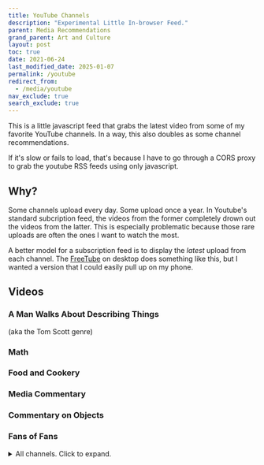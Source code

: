 ```yaml
---
title: YouTube Channels
description: "Experimental Little In-browser Feed."
parent: Media Recommendations
grand_parent: Art and Culture
layout: post
toc: true
date: 2021-06-24
last_modified_date: 2025-01-07
permalink: /youtube
redirect_from:
  - /media/youtube
nav_exclude: true
search_exclude: true
---
```


This is a little javascript feed that grabs the latest video from some of my favorite YouTube channels.
In a way, this also doubles as some channel recommendations.

If it's slow or fails to load, that's because I have to go through a CORS proxy to grab the youtube RSS feeds using only javascript.

## Why?

Some channels upload every day. Some upload once a year.
In Youtube's standard subcription feed, the videos from the former completely drown out the videos from the latter.
This is especially problematic because those rare uploads are often the ones I want to watch the most.

A better model for a subscription feed is to display the *latest* upload from each channel.
The [FreeTube](https://freetubeapp.io/) on desktop does something like this,
but I wanted a version that I could easily pull up on my phone.

## Videos



<!--

Alas, this is currently non-functional due to a lack of working CORS proxy. 

If I want to access the RSS feed for a youtube channel, then I need a server to do it. 
I was previously able to simply send the request through a proxy, but none I know of are currently useable.


https://news.ycombinator.com/item?id=41325889

barely related: https://news.ycombinator.com/item?id=38622404

----------------




Youtube's recommendation algorithm is a mess, and an unsorted list of every subscription isn't great for finding stuff I want to watch, so I made a categorized list of youtube channels that I like to check occasionally.

I also find that the YouTube experience is improved by a third-party client.
I use [FreeTube](https://freetubeapp.io/) on desktop,
and [NewPipe](https://newpipe.net/) on Android.

It takes a bit to load because I have to go through a CORS proxy to grab the youtube RSS feeds using only javascript.
-->





<style>
  .videoBlock {
    border: 1px solid var(--bordercolor);
    min-height: 65px;
    background-color: var(--boxcolor);
    display: flex;
  }
  .videoBlock:hover {
    background-color: var(--feedbackcolor);
  }
  .videoBlock a {
    text-decoration: none !important;
    flex: 1;
  }
  .videoBlock a:visited {
    color: var(--textcolor);
  }
  .videoBlock .mainlink {
    margin-bottom: 0rem;
    margin-top: 0.5rem;
    font-size: 110%;
    font-weight: bold;
    line-height: 1;
    display: -webkit-box;
    -webkit-line-clamp: 2;
    -webkit-box-orient: vertical;
    overflow: hidden;
  }
  .videoBlock img {
    float: left;
    margin-right: 1rem;
    height: 65px;
  }
  .videoBlock .metadata {
    color: var(--textcolor);
    display: -webkit-box;
    -webkit-line-clamp: 1;
    -webkit-box-orient: vertical;
    overflow: hidden;
  }
</style>





### A Man Walks About Describing Things

(aka the Tom Scott genre)

<div id="feed_walkingMen" class="youtubeFeed"></div>

### Math

<div id="feed_math" class="youtubeFeed"></div>

### Food and Cookery

<div id="feed_food" class="youtubeFeed"></div>

### Media Commentary

<div id="feed_media" class="youtubeFeed"></div>

### Commentary on Objects

<div id="feed_tat" class="youtubeFeed"></div>

### Fans of Fans

<div id="feed_fans" class="youtubeFeed"></div>


<details>
<summary>All channels. Click to expand.</summary>
<div id="feed_combined" class="youtubeFeed"></div>
</details>







<script>
//Constants go here. If things are broken, it's likely a cors proxy issue.
//https://gist.github.com/jimmywarting/ac1be6ea0297c16c477e17f8fbe51347
//const proxyserver = 'https://corsproxy.io/?'
//const proxyserver = 'https://corsproxy.org/?' //dead?
//http://www.whateverorigin.org/ // works but just barely and not the right format.
const proxyserver = 'https://api.allorigins.win/raw?url='
// const proxyserver = 'https://everyorigin.jwvbremen.nl/get?url='
const delay_ms = 500

const channel_groups = {
    "feed_walkingMen" : [
        'UCUMQFUkgaEE68_ujIdW2wAw', // Dime Store Adventures: Investigating local history and folklore!
        'UCBa659QWEk1AI4Tg--mrJ2A', // Tom Scott: Amazing Places
        'UCbCq5Y0WPGimG2jNXhoQxGw', // Atomic Frontier: Tom Scott's Doppelganger
        'UCbbQalJ4OaC0oQ0AqRaOJ9g', // Jay Foreman: Map Men and Unfinished London
        'UC2LVhJH_9cT2XKp0VAfsKOQ', // Tim Traveler: Uninteresting Places
        'UC4a9LfdavRlVMaSSWFdIciA', // Rob Words
        ],
    "feed_math" : [
        'UCYO_jab_esuFRV4b17AJtAw', // 3blue1brown: Beautiful theorems
        'UCoxcjq-8xIDTYp3uz647V5A', // Numberphile: Videos about numbers
        'UCSju5G2aFaWMqn-_0YBtq5A', // Stand Up Maths: More videos about numbers. Took me a while to realize it's not the same channel as Numberphile.
        'UCK8XIGR5kRidIw2fWqwyHRA', // Reducible
        'UC4zzTEL5tuIgGMvzjk1Ozbg', // Henry Segerman
        'UCSIvk78tK2TiviLQn4fSHaw', // Up and Atom
        ],
    "feed_media" : [
        'UCrTNhL_yO3tPTdQ5XgmmWjA', // red letter media: Wisconsin's finest cultural output
        'UCEOXxzW2vU0P-0THehuIIeg', // Captain D: Like a 90s childrens science show, but about digital effects
        'UC7-E5xhZBZdW-8d7V80mzfg', // Jenny Nicholson: Why does she have so many porgs?
        'UCZXAVdAplsu1tFZ9OqQhJFg', // Virtual Frog *
        'UCH_7doiCkWeq0v3ycWE5lDw', // Any Austin
        'UCRrvZqCL1YsqRA8IpXrhYQQ', // Jill Bearup
        'UC9pgQfOXRsp4UKrI8q0zjXQ', // Lindsay Beige
        ],
    "feed_food" : [
        'UC9_p50tH3WmMslWRWKnM7dQ', // Adam Ragusea
        'UCsaGKqPZnGp_7N80hcHySGQ', // Tasting history: Historically accurate recipes, along with discussion of adjacent history.
        'UCJHA_jMfCvEnv-3kRjTCQXw', // Babish: Mostly makes meme food
        'UCRIZtPl9nb9RiXc9btSTQNw', // Food Wishes: Straightforward recipe videos
        'UCJLKwTg0IaSMoq6hLHT3CAA', // Ordinary Sausage
        'UCxr2d4As312LulcajAkKJYw', // Townsends
        ],
    "feed_fans" : [
        'UC3_AWXcf2K3l9ILVuQe-XwQ', // Matthias random stuff
        'UCUXW4gT27TOaDzKFyN-1tXQ', // Major Hardware
        'UC4AkVj-qnJxNtKuz3rkq16A', // Robert Murray-Smith
        'UC1E8OmOG17VckoPviOPmkMw', // TNT Omnibus (RMS' second channel)
        'UCtM5z2gkrGRuWd0JQMx76qA', // bigclivedotcom
        'UCg45A-ph7Eu8jQgfrwDkHLg', // Plasma channel (weird dangerous thrusters)
        ],
    "feed_tat" : [
        'UCtwKon9qMt5YLVgQt1tvJKg', // Objectivity: old artifacts
        'UCxt9Pvye-9x_AIcb1UtmF1Q', // Ashens: reviews of dollar store crud
        'UCnmgSO_4g6QcRzy0yFeglyA', // Grand Illusion: Tim's Toy Collection
        'UCyhOl6uRlxryALlT5yifldw', // JJ McCullough
        'UCmEmX_jw_pRp5UbAdzkZq-g', // Posy
        'UCfZwJg0C0P-xX7BicmwVKqw', // Lazy Posy
        'UCeEf90AEmmxaQs5BUkHqR3Q', // mitxela
        'UC7hlBf8aKs1OFNWEdWsveFA', // object history
        'UC7Jwj9fkrf1adN4fMmTkpug', // Dankpods
        'UCx6cailiCkg_mlMM7JX5yfA', // James Channel
        'UC5I2hjZYiW9gZPVkvzM8_Cw', // Techmoan
        ],
}



// The following is an older, larger, version of the list I wanted to preserve in the source.
// I trimmed it down for the sake of purity and performance.
// Among other issues, with over 100 channels, I was running into rate limits on the CORS proxy.
const more_channel_groups = { 
    "feed_walkingMen" : [
        'UCUMQFUkgaEE68_ujIdW2wAw', // Dime Store Adventures: Investigating local history and folklore!
        'UCBa659QWEk1AI4Tg--mrJ2A', // Tom Scott: Amazing Places
        'UCbCq5Y0WPGimG2jNXhoQxGw', // Atomic Frontier: Tom Scott's Doppelganger
        'UCbbQalJ4OaC0oQ0AqRaOJ9g', // Jay Foreman: Map Men and Unfinished London
        'UC2LVhJH_9cT2XKp0VAfsKOQ', // Tim Traveler: Uninteresting Places
        'UC4a9LfdavRlVMaSSWFdIciA', // Rob Words
        ],
    "feed_math" : [
        'UCYO_jab_esuFRV4b17AJtAw', // 3blue1brown: Beautiful theorems
        'UCoxcjq-8xIDTYp3uz647V5A', // Numberphile: Videos about numbers
        'UCSju5G2aFaWMqn-_0YBtq5A', // Stand Up Maths: More videos about numbers. Took me a while to realize it's not the same channel as Numberphile.
        'UCK8XIGR5kRidIw2fWqwyHRA', // Reducible
        'UC4zzTEL5tuIgGMvzjk1Ozbg', // Henry Segerman
        'UCSIvk78tK2TiviLQn4fSHaw', // Up and Atom
        ],
    "feed_engineering" : [
        'UCHnyfMqiRRG1u-2MsSQLbXA', // veritasium: Assorted videos about science and education.
        'UCMOqf8ab-42UUQIdVoKwjlQ', // Practical Engineering: Small-scale demonstrations of civil engineering challenges
        'UC6107grRI4m0o2-emgoDnAA', // Smarter Every Day: Dude makin' videos on all sorts of stuff that interests him.
        'UCEIwxahdLz7bap-VDs9h35A', // Steve Mould: Various Physics Visualizations
        'UC2bkHVIDjXS7sgrgjFtzOXQ', // Engineer Guy: Elegant videos about everyday engineering marvels
        'UC1yNl2E66ZzKApQdRuTQ4tw', // Sabine Hossenfelder
        'UCUHW94eEFW7hkUMVaZz4eDg', // Minute Physics
        'UCy0tKL1T7wFoYcxCe0xjN6Q', // Technology Connections
        'UCeXksuVW8H1x9v4gh7DWoyQ', // Physics for the birds
        'UCtESv1e7ntJaLJYKIO1FoYw', // Periodic Videos: Videos about all the elements
        'UC3j3w-oUtIAm_KI857ydvUA', // ThoiSoi2
        'UCKH_iLhhkTyt8Dk4dmeCQ9w', // Illinois EnergyProf: Clear lectures from Professor David Ruzic
        ],
    "feed_biology" : [
        'UCDSzwZqgtJEnUzacq3ddoOQ', // Ben G Thomas: Dino news
        'UCOuWeOkMrq84u5LY6apWQ8Q', // Trey the explainer: Paleontology speculation
        'UCzR-rom72PHN9Zg7RML9EbA', // PBS Eons: Old timey animals 
        'UCHsRtomD4twRf5WVHHk-cMw', // Tier Zoo: Talking about animals as if they were characters in a fighting game
        'UC9AUeAvdEVJfyS9rd9pvp8g', // Shed Science
        'UCVpankR4HtoAVtYnFDUieYA', // Ze Frank : True facts about animals 
        'UC-3SbfTPJsL8fJAPKiVqBLg', // Deep Look: Footage of small things
        'UC1KOOWHthbQVXH2kZue3_xA', // EV Nautilus: Deep Sea Livestreams
        'UC9Lp_AA5M2cMGrlvnnIns-g', // Bizarre Beasts
        'UCMy7mRjghOxB8h3nv60SU4w', // cm koseman
        'UC_aOteuWIY8ITg7DQQspG1g', // History of the Earth
        'UCH18915fTE6yZzKrqdea8RQ', // Clint's reptiles
        //'UCAJfDidJyukTekgSRZrjadw', // AronRa. Sadly, can't just subscribe to the taxonomy content
        'UCBbnbBWJtwsf0jLGUwX5Q3g', // journey to the microcosmos
        'UCO-8Osf4S3N0m7u1NivTfeg', // Phrenotopia
        ],
    "feed_space" : [
        'UCDW13ycIiHcl4QVN-YwVy0w', // Astro Pro 
        'UC7_gcs09iThXybpVgjHZ_7g', // PBS Space time
        'UC-9b7aDP6ZN0coj9-xFnrtw', // Astrum: Videos about the sensational weirdness of space. The titles are clickbaity, but the content is very good. For example, the author takes care to clearly indicate which footage is cgi, photoenhanced, etc. <!--I did notice in one video they confused "amines" for "amino acids"-->
        'UCciQ8wFcVoIIMi-lfu8-cjQ', // Anton Petrov: Science discovery explainers, most space-related.
        'UCw95T_TgbGHhTml4xZ9yIqg', // The Vintage Space 
        //'', // 
        ],
    "feed_miscedu" : [
        //'', // 
        'UC2C_jShtL725hvbm1arSV9w', // CGP Grey: Mostly about flags and borders, but also about all sorts of stuff
        //'UCvG04Y09q0HExnIjdgaqcDQ', // Because Science (Doesn't really belong in this category)
        'UCFbtcTaMFnOAP0pFO1L8hVw', // Kyle Hill (Doesn't really belong in this category)
        'UC1VLQPn9cYSqx8plbk9RxxQ', // Action Lab: The titles are always clickbait, but the videos are still interesting.
        'UCKwQjav6uPCFPIDL6SXjNqQ', // Doctors Bjorkmann
        'UCV7OupzIpYe9oIn_QSlyfJw', // econimate
        'UCWul-fy84WOBE_YMcw7uJ9w', // Kieran Borovac
        //'UCeiYXex_fwgYDonaTcSIk6w', // Minute Earth - very mixed quality
        'UCtscFf8VayggrDYjOwDke_Q', // acollierastro
        'UCshObcm-nLhbu8MY50EZ5Ng', // Benn Jordan
        'UCCWeRTgd79JL0ilH0ZywSJA', // Alpha Phoenix
        'UCNq1BjOvgnPx596ddBE3wZQ', // sirrandalot
        'UCCKpicnIwBP3VPxBAZWDeNA', // Money & Macro
        'UC0p5jTq6Xx_DosDFxVXnWaQ', // The Economist
        'UCHa0gEhM-eCT6a0B1w_ZVrw', // Physics4Life
        'UCGaVdbSav8xWuFWTadK6loA', // Vlog Brothers
        'UCjD_dIlYBil51LU42cl3EkA', // Greg McCahon, the long distance motorbike guy
        'UCJVnko6tQ56PYB5BNNChPGg', // ibx2cat (2nd channel for a minecraft youtube is about... maps?)
        ],
    "feed_animals" : [
        'UCNo_xQ7NvTr31naPAcjQWjg', // OctoLab: Chill vids of little octodudes
        'UCDYyCQAk60CqabvkL5gU3Mw', // Kotumet: Otters Pets
        'UCrJH2Wy7PmCiitXKJ21yh4w', // Ninja Frog
        'UCWIxPuO_0emPbma8UlOc3JQ', // Cruiser (lots of bear videos)
        'UCpjhDz9Sqn-6h1ZwtvUiA2g', // Cheryl B (ditto)
        'UCWUH_hdDfzi98i3clGbh_Ww', // Mr Frog
        'UCKwcMBhbzQXgSM1T3TvHmiA', // Homura Ham
        'UCv3mh2P-q3UCtR9-2q8B-ZA', // Urban Rescue Ranch *
        'UCz6yuUg6N0iRiFhCLmXrNJQ', // LOUTRE (otter giving birth)
        'UCj2Eeg01Mn5WmcXxt695fUg', // Brady Brandwood (Leon the Lobster)
        ],
    "feed_birds" : [
        'UCsFgbVuhRrPV5FqyN7kOD8g', // Bald Eagle Cam
        'UCPPjuJTt9jiOZNHScvEmvRg', // Seducktive
        'UCnUdaxbBMPQ9o9KVz7Oa6eQ', // Apollo the Parrot
        'UC6q7I1DD2Jv5Ur9UEIavIrA', // David M Bird
        'UCDjdXwT-KrFPsqOSg4KL8Nw', // Leslie Bird Nerd
        'UCcNyzOCKvyMBaA4iQVgO9EQ', // MyBackyardBirding
        ],
    "feed_food" : [
        'UC9_p50tH3WmMslWRWKnM7dQ', // Adam Ragusea
        'UCsaGKqPZnGp_7N80hcHySGQ', // Tasting history: Historically accurate recipes, along with discussion of adjacent history.
        'UCJHA_jMfCvEnv-3kRjTCQXw', // Babish: Mostly makes meme food
        'UCRIZtPl9nb9RiXc9btSTQNw', // Food Wishes: Straightforward recipe videos
        'UCJLKwTg0IaSMoq6hLHT3CAA', // Ordinary Sausage
        'UCxr2d4As312LulcajAkKJYw', // Townsends
        ],
    "feed_film" : [
        'UCrTNhL_yO3tPTdQ5XgmmWjA', // red letter media: Wisconsin's finest cultural output
        'UCEOXxzW2vU0P-0THehuIIeg', // Captain D: Like a 90s childrens science show, but about digital effects
        'UCSc16oMxxlcJSb9SXkjwMjA', // YMS : His "Top Ten Films of 2015" list has 39 entries and was published in 2018.
        'UC7-E5xhZBZdW-8d7V80mzfg', // Jenny Nicholson: Why does she have so many porgs?
        'UCSUf5_EPEfl4zlBKZHkZdmw', // Danny Gonzales * 
        'UCTSRIY3GLFYIpkR2QwyeklA', // Drew Gooden *
        'UCZXAVdAplsu1tFZ9OqQhJFg', // Virtual Frog *
        'UCGeIjGngCkErevSNHdZYD5Q', // Expleen
        'UCE1jXbVAGJQEORz9nZqb5bQ', // Ahoy
        'UCNMyoMaXJZITZaRKCz7G23Q', // Peter Knetter
        'UCweDKPSF65wRw5VHFUJYiow', // Curious Archive
        'UCH_7doiCkWeq0v3ycWE5lDw', // Any Austin
        ],
    "feed_fights" : [
        'UCRrvZqCL1YsqRA8IpXrhYQQ', // Jill Bearup
        'UC9pgQfOXRsp4UKrI8q0zjXQ', // Lindsay Beige
        'UCkmMACUKpQeIxN9D9ARli1Q', // Shadiversity
        
        ],
    "feed_sketch" : [
        'UC_mneEC0wc29EGGmIsN_xLA', // Aunty Donna: Austrailian Sketch Comedy
        'UC9gFih9rw0zNCK3ZtoKQQyA', // Jenna Marbles: I love her horrible dogs.
        'UC3izYCSBcfi2LfdIr-qg0gQ', // Dragon's Tomb: Completely accurate board game tutorials.
        'UCWk68Uw6V990fjnTbcOHeoA', // Alex Ernst: Something something apple cider vinegar
        'UCto7D1L-MiRoOziCXK9uT5Q', // Game it Out: "As always, we're going to try to play this game as wrong as possible."
        'UCcMXHcc7fikiJ-PhrGUeQoQ', // Gatis Kandis
        'UClyGlKOhDUooPJFy4v_mqPg', // DougDoug
        'UCG_vclOrIHcW1dWF_h4WsLA', // Taskmaster Minnesota
        ],
    "feed_music" : [
        'UCq6aw03lNILzV96UvEAASfQ', // Bill Wurtz: Music? 
        'UC6yeqgmyqhDyMPzE4wwxQig', // Ryan's Shorts (Bass Pro Shop)
        'UCakAg8hC_RFJm4RI3DlD7SA', // BDG Brian David Gilbert
        'UCSE6yilNScIz1SLTNQvrXMw', // Vinheteiro
        'UCEgm-3RvRn4nCR-fGGVsfdQ', // Mattias Krantz
        'UCoNRSwYHJdy-yV1b82ZdHfQ', // Seth Everman
        ],
    "feed_tat" : [
        'UCtwKon9qMt5YLVgQt1tvJKg', // Objectivity: old artifacts
        'UCxt9Pvye-9x_AIcb1UtmF1Q', // Ashens: reviews of dollar store crud
        'UCnmgSO_4g6QcRzy0yFeglyA', // Grand Illusion: Tim's Toy Collection
        'UCyhOl6uRlxryALlT5yifldw', // JJ McCullough
        'UCmEmX_jw_pRp5UbAdzkZq-g', // Posy
        'UCfZwJg0C0P-xX7BicmwVKqw', // Lazy Posy
        'UCeEf90AEmmxaQs5BUkHqR3Q', // mitxela
        'UC7hlBf8aKs1OFNWEdWsveFA', // object history
        'UC7Jwj9fkrf1adN4fMmTkpug', // Dankpods
        'UCx6cailiCkg_mlMM7JX5yfA', // James Channel
        'UC5I2hjZYiW9gZPVkvzM8_Cw', // Techmoan
        ],
    "feed_fans" : [
        'UC3_AWXcf2K3l9ILVuQe-XwQ', // Matthias random stuff
        'UCUXW4gT27TOaDzKFyN-1tXQ', // Major Hardware
        'UC4AkVj-qnJxNtKuz3rkq16A', // Robert Murray-Smith
        'UC1E8OmOG17VckoPviOPmkMw', // TNT Omnibus (RMS' second channel)
        'UCtM5z2gkrGRuWd0JQMx76qA', // bigclivedotcom
        'UCg45A-ph7Eu8jQgfrwDkHLg', // Plasma channel (weird dangerous thrusters)
        ],
    "feed_fiction" : [
        'UCncTjqw75krp9j_wRRh5Gvw', // Worldbuilding Notes: Imaginary places
        'UCxXu9tCU63mF1ntk89XPkzA', // Worthikids
        'UCMkbjxvwur30YrFWw8kpSaw', // Homestar Runner
        'UCZdrTo_md37z3iogKYrVgCw', // Monstergarden
        ],
    "feed_bgames" : [
        'UCtT0CIZIXLMlPdQVwmI6RjA', // Shelfside
        'UCmJ6GCpVC6v_cXXIBatFlsw', // Jack Reda
        ],  
}



// Take a channel id, get the xml of rss feed, and apply some fn
// (The fn will be to get the video info from the channel and then push it to some array)
function fetch_channel_rss(channel_id,fn){
    const youtubeRSSprefix = 'https://www.youtube.com/feeds/videos.xml?channel_id=' 
    url = proxyserver + encodeURIComponent(youtubeRSSprefix + channel_id);
    return fetch(url)
        .then(response => response.text())
        .then(text => new window.DOMParser().parseFromString(text, "application/xml"))
        .then(channel_xml => fn(channel_xml))
}
// Grab the info I care about from a channel's rss feed. 
function grab_info_from_rss(channel_xml){
    item = channel_xml.querySelector('entry');
        title = item.querySelector('title').textContent;
        videoId = item.querySelector('videoId').textContent;
        date = item.querySelector('published').textContent;
        channelId = item.querySelector('channelId').textContent;
    author = channel_xml.querySelector('title').textContent;
    console.log(author, videoId);
    return([author, title, videoId, date, channelId]);
}
// Given a channel id, push it to a list (asynchronous). Returns a promise for the arr itself.
function push_channel_info(channel_id,arr){
    fn = (channel_xml => {
        arr.push(grab_info_from_rss(channel_xml));
        return arr;
    })
    return fetch_channel_rss(channel_id,fn);
}





// the following functions take the video info and render it as cute little blocks
function formatBlankVideoBlock(){
    videoBlock = document.createElement('div');
    videoBlock.setAttribute('class', 'videoBlock');
    videoBlock.innerHTML = `
        <a href="">
        <img src="https://i3.ytimg.com/vi/default.jpg"/>
        <div class="mainlink">PLACEHOLDER TITLE</div>
        <div class="metadata">CHANNEL - DATE</div>
        </a>`
    return videoBlock;
}
function formatVideoBlock(author, title, videoId, date, channelId){
    date = new Date(date);
    date = date.toDateString();
    videoBlock = document.createElement('div');
    videoBlock.setAttribute('class', 'videoBlock');
    videoBlock.innerHTML = `
        <a href="https://www.youtube.com/watch?v=${videoId}" target="_blank" rel="noopener noreferrer">
        <img src="https://i3.ytimg.com/vi/${videoId}/default.jpg"/>
        <div class="mainlink">${title}</div>
        <div class="metadata">${author} - ${date}</div>
        </a>`;
    return videoBlock;
}
function render_video_blocks(category,channels,video_array){
    const feedContainer = document.getElementById(category);
    feedContainer.innerHTML = "";
    //sort list in reverse order by date
    video_array.sort(function(a,b){return b[3].localeCompare(a[3]);});
    //create a little entry for each video
    video_array.forEach(video_info => {
        feedContainer.appendChild(formatVideoBlock(...video_info));
    });
    // Next, fill out the rest of the array with placeholder blocks (I hate it when elements change size on a page.)
    missing_videos = channels.length - video_array.length;
    for (var i=0; i < missing_videos; i++){
        feedContainer.appendChild(formatBlankVideoBlock());
    }
}






// Helper function which spaces out function calls with a specified delay.
// This is needed so I don't exceed the rate limit on the cors proxy server.
function apply_fn_with_delay(arr, fn, delay=delay_ms, index = 0) {
    if (index >= arr.length){return};
    fn(arr[index]);
    setTimeout(() => apply_fn_with_delay(arr, fn, delay, index + 1), delay);
}
function promiseChain(arr, fn, delay) {
    return arr.reduce(
        (promise, item, index) => {
            return promise.then(() => {return new Promise((resolve) => {setTimeout(() => {fn(item);resolve();}, delay);});});
        },
        Promise.resolve(),
    );
}







//START BY POPULATING ALL CHANNELS WITH A BLANK
for (const [category, channels] of Object.entries(channel_groups)) {render_video_blocks(category,channels,[]);}

//NEXT FLATTEN THE DICTIONARY OF CHANNELS
category_channel_pairs = [];
for (const [category, channels] of Object.entries(channel_groups)){
    for (channel of channels){
        category_channel_pairs.push([category,channel]);
    }
}

//CREATE THE LISTS NEEDED TO HOLD THE CHANNEL INFO FOR EACH CATEGORY
channel_info = {}; 
for (const key in channel_groups) {channel_info[key]=[]};

//FINALLY, PAUSING IN BETWEEN EACH, ITERATE THROUGH THE CHANNELS, AND PUSH THE INFO INTO MY LITTLE HTML BLOCKS
fn = function(pair){
    category = pair[0];
    channel  = pair[1];
    video_array = channel_info[category];
    channels = channel_groups[category];
    push_channel_info(channel,video_array)
        .then(video_array => render_video_blocks(category,channels,video_array))
        .then(render_video_blocks("feed_combined",category_channel_pairs,Object.entries(channel_info).map(item=>item[1]).flat()));
}
promiseChain(category_channel_pairs,fn,delay_ms);



</script>




<!--
[Vihart](https://www.youtube.com/user/Vihart/videos?disable_polymer=1)
: Math Doodles

[George Hart](https://www.youtube.com/channel/UCTl0dASnxto6j2wlVs5Bs2Q/videos?disable_polymer=1)
: Origami
-->


<!--
[Bon Appétit](https://www.youtube.com/user/BonAppetitDotCom/videos?view=0&sort=p&flow=grid)
: This is the one where they make gourmet skittles *

[Artifexian](https://www.youtube.com/user/Artifexian/videos)
: Strange exoplanets and advice about imagining them
-->


<!--
[PBS Digital Studios](https://www.youtube.com/user/pbsdigitalstudios/videos?disable_polymer=1)
: See also Lindsay Ellis' [personal channel](https://www.youtube.com/user/chezapoctube/videos?disable_polymer=1) *
-->


<!--
[MKBHD](https://www.youtube.com/user/marquesbrownlee/videos?disable_polymer=1)
: Gizmos

[Questing Beast](https://www.youtube.com/channel/UCvYwePdbWSEwUa-Pk02u3Zw/videos?disable_polymer=1)
: Tabletop RPG Books
-->




<!---
### Reviews of Board Games in particular

[Shut Up & Sit Down](https://www.youtube.com/channel/UCyRhIGDUKdIOw07Pd8pHxCw/videos?disable_polymer=1)
: Skit-based board game reviews

[Actuallol](https://www.youtube.com/user/actualol/videos?disable_polymer=1)
: More silly boardgame reviews

[Tolarian Community College](https://www.youtube.com/user/tolariancommunity/videos?disable_polymer=1)
: Card sleeves and whatnot

[marcowargamer](https://www.youtube.com/user/marcowargamer/videos?disable_polymer=1)
: slightly more thoughtful boardgame reviews

[Inside The Box](https://www.youtube.com/user/psychoticeps/videos?disable_polymer=1)
: Really long skit-based reviews



### Animated stuff

[Suncreature Studios](https://www.youtube.com/user/SunCreatureStudio/videos?disable_polymer=1)
: Animated adventure shorts.

[Sam O'Nella](https://www.youtube.com/channel/UC1DTYW241WD64ah5BFWn4JA/videos?disable_polymer=1)
: Honestly, it's more of a slideshow of crudely drawn stick figures.

[Explosm](https://www.youtube.com/user/ExplosmEntertainment/videos?disable_polymer=1)
: Depressing Stick Figure cartoons



### Janky Engineering

[Simone Giertz](https://www.youtube.com/channel/UC3KEoMzNz8eYnwBC34RaKCQ/videos?disable_polymer=1)
: Queen of Shitty Robots *






### Making  Stuff

[Slingshot Channel](https://www.youtube.com/user/JoergSprave/videos)
: Strange Handmade Elastic-powered projectiles


[I Like To Make Stuff](https://www.youtube.com/user/iliketomakestuffcom/videos?disable_polymer=1)
: Woodworking



### Mad Execution of Ordinary Ideas

<div id="feed_craft_mad_competent" class="youtubeFeed"></div>
<script>
channels_craft_mad_competent = [
];
buildFeed(channels_craft_mad_competent, "feed_craft_mad_competent");
</script>


### Chemistry and Metallurgy and whatnot


<div id="feed_chemistry" class="youtubeFeed"></div>
<script>
channels_chemistry = [
];
buildFeed(channels_chemistry, "feed_chemistry");  
</script>

Gloudas
Thrifter's Guide to Geekery
https://www.youtube.com/channel/UC9EPwKHQ9rFpquOGUILwQ2g/videos
no intitive??
https://www.youtube.com/channel/UCD6ERRdXrF2IZ0R888G8PQg/videos
https://www.youtube.com/channel/UCZFipeZtQM5CKUjx6grh54g/videos
Whistlin Diesel
Fact Fiend?
https://www.youtube.com/user/jblow888/videos
The Royal Instituion
animalogic
-->

